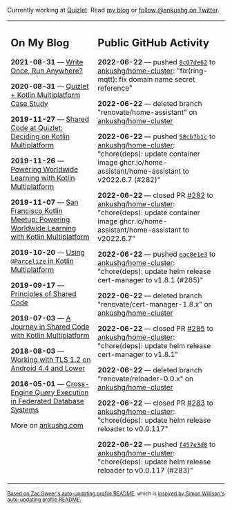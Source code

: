 Currently working at [Quizlet](https://quizlet.com/). Read [my blog](https://ankushg.com/) or [follow @ankushg on Twitter](https://twitter.com/ankushg).

<table><tr><td valign="top" width="40%">

## On My Blog
<!-- blog starts -->
**2021-08-31** — [Write Once, Run Anywhere?](https://ankushg.com/posts/write-once-run-anywhere-increment/)

**2020-08-31** — [Quizlet + Kotlin Multiplatform Case Study](https://ankushg.com/posts/quizlet-kotlin-multiplatform-case-study/)

**2019-11-27** — [Shared Code at Quizlet: Deciding on Kotlin Multiplatform](https://ankushg.com/posts/shared-code-kotlin-multiplatform/)

**2019-11-26** — [Powering Worldwide Learning with Kotlin Multiplatform](https://ankushg.com/speaking/droidcon-sf-2019)

**2019-11-07** — [San Francisco Kotlin Meetup: Powering Worldwide Learning with Kotlin Multiplatform](https://ankushg.com/speaking/sf-kotlin-meetup-2019)

**2019-10-20** — [Using `@Parcelize` in Kotlin Multiplatform](https://ankushg.com/posts/multiplatform-parcelize/)

**2019-09-17** — [Principles of Shared Code](https://ankushg.com/speaking/denver-startup-week-2019)

**2019-07-03** — [A Journey in Shared Code with Kotlin Multiplatform](https://ankushg.com/speaking/droidcon-berlin-2019)

**2018-08-03** — [Working with TLS 1.2 on Android 4.4 and Lower](https://ankushg.com/posts/tls-1.2-on-android/)

**2016-05-01** — [Cross-Engine Query Execution in Federated Database Systems](https://ankushg.com/projects/thesis)
<!-- blog ends -->
More on [ankushg.com](https://ankushg.com/)
</td><td valign="top" width="60%">

## Public GitHub Activity
<!-- githubActivity starts -->
**2022-06-22** — pushed [`8c07de62`](https://github.com/ankushg/home-cluster/commit/8c07de62f219c8cee25fed8370864f957514dde1) to [ankushg/home-cluster](https://api.github.com/repos/ankushg/home-cluster): "fix(ring-mqtt): fix domain name secret reference"

**2022-06-22** — deleted branch "renovate/home-assistant" on [ankushg/home-cluster](https://api.github.com/repos/ankushg/home-cluster)

**2022-06-22** — pushed [`58cb7b1c`](https://github.com/ankushg/home-cluster/commit/58cb7b1cfbf0c7afed3660d8e69101146cbc93ad) to [ankushg/home-cluster](https://api.github.com/repos/ankushg/home-cluster): "chore(deps): update container image ghcr.io/home-assistant/home-assistant to v2022.6.7 (#282)"

**2022-06-22** — closed PR [#282](https://github.com/ankushg/home-cluster/pull/282) to [ankushg/home-cluster](https://api.github.com/repos/ankushg/home-cluster): "chore(deps): update container image ghcr.io/home-assistant/home-assistant to v2022.6.7"

**2022-06-22** — pushed [`eac8e1e3`](https://github.com/ankushg/home-cluster/commit/eac8e1e3d54a94a2d0075d3809a4db476f13e559) to [ankushg/home-cluster](https://api.github.com/repos/ankushg/home-cluster): "chore(deps): update helm release cert-manager to v1.8.1 (#285)"

**2022-06-22** — deleted branch "renovate/cert-manager-1.8.x" on [ankushg/home-cluster](https://api.github.com/repos/ankushg/home-cluster)

**2022-06-22** — closed PR [#285](https://github.com/ankushg/home-cluster/pull/285) to [ankushg/home-cluster](https://api.github.com/repos/ankushg/home-cluster): "chore(deps): update helm release cert-manager to v1.8.1"

**2022-06-22** — deleted branch "renovate/reloader-0.0.x" on [ankushg/home-cluster](https://api.github.com/repos/ankushg/home-cluster)

**2022-06-22** — closed PR [#283](https://github.com/ankushg/home-cluster/pull/283) to [ankushg/home-cluster](https://api.github.com/repos/ankushg/home-cluster): "chore(deps): update helm release reloader to v0.0.117"

**2022-06-22** — pushed [`f457e3d8`](https://github.com/ankushg/home-cluster/commit/f457e3d82b2c7bab349cfe1b21b82cf4ada2823f) to [ankushg/home-cluster](https://api.github.com/repos/ankushg/home-cluster): "chore(deps): update helm release reloader to v0.0.117 (#283)"
<!-- githubActivity ends -->
</td></tr></table>

<sub><a href="https://github.com/ZacSweers/ZacSweers">Based on Zac Sweer's auto-updating profile README</a>, which is <a href="https://simonwillison.net/2020/Jul/10/self-updating-profile-readme/">inspired by Simon Willison's auto-updating profile README.</a></sub>